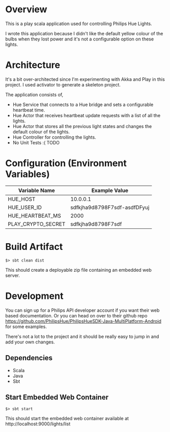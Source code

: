 # Overview

This is a play scala application used for controlling Philips Hue Lights.
  
I wrote this application because I didn't like the default yellow colour of the bulbs when they lost power and it's not a configurable option on these lights.
     
# Architecture

It's a bit over-architected since I'm experimenting with Akka and Play in this project. I used activator to generate a skeleton project.

The application consists of, 
- Hue Service that connects to a Hue bridge and sets a configurable heartbeat time.
- Hue Actor that receives heartbeat update requests with a list of all the lights.
- Hue Actor that stores all the previous light states and changes the default colour of the lights.
- Hue Controller for controlling the lights.
- No Unit Tests :( TODO

# Configuration (Environment Variables)

Variable Name | Example Value
------------- | --------------
HUE_HOST | 10.0.0.1
HUE_USER_ID | sdfkjha9d8798F7sdf-asdfDFyuj
HUE_HEARTBEAT_MS | 2000
PLAY_CRYPTO_SECRET | sdfkjha9d8798F7sdf

# Build Artifact

```$> sbt clean dist```

This should create a deployable zip file containing an embedded web server.  

# Development

You can sign up for a Philips API developer account if you want their web based documentation. Or you can head on over to their github repo https://github.com/PhilipsHue/PhilipsHueSDK-Java-MultiPlatform-Android for some examples.

There's not a lot to the project and it should be really easy to jump in and add your own changes.
 
## Dependencies
- Scala
- Java
- Sbt

## Start Embedded Web Container

```$> sbt start```

This should start the embedded web container available at http://localhost:9000/lights/list
